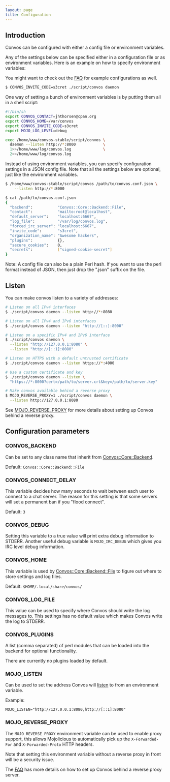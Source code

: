 ```yaml
---
layout: page
title: Configuration
---
```


<ul class="toc"></ul>

## Introduction

Convos can be configured with either a config file or environment variables.

Any of the settings below can be specified either in a configuration file or
as environment variables. Here is an example on how to specify environment
variables:

You might want to check out the [FAQ](./faq.html) for example configurations
as well.

```bash
$ CONVOS_INVITE_CODE=s3cret ./script/convos daemon
```

One way of setting a bunch of environment variables is by putting them all in
a shell script:

```bash
#!/bin/sh
export CONVOS_CONTACT=jhthorsen@cpan.org
export CONVOS_HOME=/var/convos
export CONVOS_INVITE_CODE=s3cret
export MOJO_LOG_LEVEL=debug

exec /home/www/convos-stable/script/convos \
  daemon --listen http://*:8000            \
  1>>/home/www/log/convos.log              \
  2>>/home/www/log/convos.log
```

Instead of using environment variables, you can specify configuration settings
in a JSON config file. Note that all the settings below are optional, just like
the environment variables.

```bash
$ /home/www/convos-stable/script/convos /path/to/convos.conf.json \
    --listen http://*:8000

$ cat /path/to/convos.conf.json
{
  "backend":           "Convos::Core::Backend::File",
  "contact":           "mailto:root@localhost",
  "default_server":    "localhost:6667",
  "log_file":          "/var/log/convos.log",
  "forced_irc_server": "localhost:6667",
  "invite_code":       "s3cret",
  "organization_name": "Awesome hackers",
  "plugins":           {},
  "secure_cookies":    0,
  "secrets":           ["signed-cookie-secret"]
}
```

Note: A config file can also be a plain Perl hash. If you want to use the perl
format instead of JSON, then just drop the ".json" suffix on the file.

## Listen

You can make convos listen to a variety of addresses:

```bash
# Listen on all IPv4 interfaces
$ ./script/convos daemon --listen http://*:8080

# Listen on all IPv4 and IPv6 interfaces
$ ./script/convos daemon --listen "http://[::]:8000"

# Listen on a specific IPv4 and IPv6 interface
$ ./script/convos daemon \
  --listen "http://127.0.0.1:8080" \
  --listen "http://[::1]:8080"

# Listen on HTTPS with a default untrusted certificate
$ ./script/convos daemon --listen https://*:4000

# Use a custom certificate and key
$ ./script/convos daemon --listen \
  "https://*:8000?cert=/path/to/server.crt&key=/path/to/server.key"

# Make convos available behind a reverse proxy
$ MOJO_REVERSE_PROXY=1 ./script/convos daemon \
  --listen http://127.0.0.1:8080
```

See [MOJO_REVERSE_PROXY](#mojoreverseproxy) for more details about setting
up Convos behind a reverse proxy.

## Configuration parameters

### CONVOS_BACKEND

Can be set to any class name that inherit from
[Convos::Core::Backend](https://github.com/Nordaaker/convos/blob/master/lib/Convos/Core/Backend.pm).

Default: `Convos::Core::Backend::File`

### CONVOS_CONNECT_DELAY

This variable decides how many seconds to wait between each user to connect
to a chat server. The reason for this setting is that some servers will set
a permanent ban if you "flood connect".

Default: `3`

### CONVOS_DEBUG

Setting this variable to a true value will print extra debug information to
STDERR. Another useful debug variable is `MOJO_IRC_DEBUG` which gives you
IRC level debug information.

### CONVOS_HOME

This variable is used by
[Convos::Core::Backend::File](https://github.com/Nordaaker/convos/blob/master/lib/Convos/Core/Backend/File.pm)
to figure out where to store settings and log files.

Default: `$HOME/.local/share/convos/`

### CONVOS_LOG_FILE

This value can be used to specify where Convos should write the log messages
to. This settings has no default value which makes Convos write the log to
STDERR.

### CONVOS_PLUGINS

A list (comma separated) of perl modules that can be loaded into the backend
for optional functionality.

There are currently no plugins loaded by default.

### MOJO_LISTEN

Can be used to set the address Convos will [listen](#listen) to from an
environment variable.

Example:

    MOJO_LISTEN="http://127.0.0.1:8080,http://[::1]:8080"

### MOJO_REVERSE_PROXY

The `MOJO_REVERSE_PROXY` environment variable can be used to enable proxy
support, this allows Mojolicious to automatically pick up the
`X-Forwarded-For` and `X-Forwarded-Proto` HTTP headers.

Note that setting this environment variable without a reverse proxy in front
will be a security issue.

The [FAQ](./faq.html#can-convos-run-behind-behind-my-favorite-web-server)
has more details on how to set up Convos behind a reverse proxy server.
